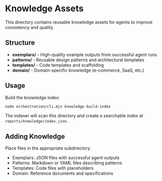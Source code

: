 # Knowledge Assets

This directory contains reusable knowledge assets for agents to improve consistency and quality.

## Structure

- **exemplars/** - High-quality example outputs from successful agent runs
- **patterns/** - Reusable design patterns and architectural templates
- **templates/** - Code templates and scaffolding
- **domain/** - Domain-specific knowledge (e-commerce, SaaS, etc.)

## Usage

Build the knowledge index:

```bash
node orchestration/cli.mjs knowledge build-index
```

The indexer will scan this directory and create a searchable index at `reports/knowledge/index.json`.

## Adding Knowledge

Place files in the appropriate subdirectory:

- Exemplars: JSON files with successful agent outputs
- Patterns: Markdown or YAML files describing patterns
- Templates: Code files with placeholders
- Domain: Reference documents and specifications
